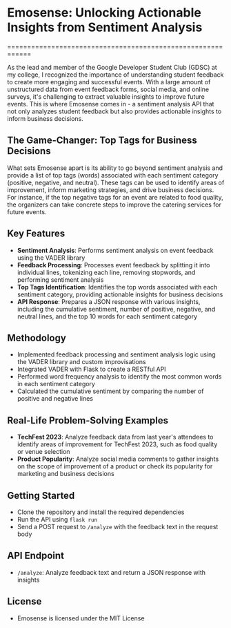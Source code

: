 # Emosense: Unlocking Actionable Insights from Sentiment Analysis
============================================================

As the lead and member of the Google Developer Student Club (GDSC) at my college, I recognized the importance of understanding student feedback to create more engaging and successful events. With a large amount of unstructured data from event feedback forms, social media, and online surveys, it's challenging to extract valuable insights to improve future events. This is where Emosense comes in - a sentiment analysis API that not only analyzes student feedback but also provides actionable insights to inform business decisions.

## The Game-Changer: Top Tags for Business Decisions

What sets Emosense apart is its ability to go beyond sentiment analysis and provide a list of top tags (words) associated with each sentiment category (positive, negative, and neutral). These tags can be used to identify areas of improvement, inform marketing strategies, and drive business decisions. For instance, if the top negative tags for an event are related to food quality, the organizers can take concrete steps to improve the catering services for future events.

## Key Features

* **Sentiment Analysis**: Performs sentiment analysis on event feedback using the VADER library
* **Feedback Processing**: Processes event feedback by splitting it into individual lines, tokenizing each line, removing stopwords, and performing sentiment analysis
* **Top Tags Identification**: Identifies the top words associated with each sentiment category, providing actionable insights for business decisions
* **API Response**: Prepares a JSON response with various insights, including the cumulative sentiment, number of positive, negative, and neutral lines, and the top 10 words for each sentiment category

## Methodology

* Implemented feedback processing and sentiment analysis logic using the VADER library and custom improvisations
* Integrated VADER with Flask to create a RESTful API
* Performed word frequency analysis to identify the most common words in each sentiment category
* Calculated the cumulative sentiment by comparing the number of positive and negative lines

## Real-Life Problem-Solving Examples

* **TechFest 2023**: Analyze feedback data from last year's attendees to identify areas of improvement for TechFest 2023, such as food quality or venue selection
* **Product Popularity**: Analyze social media comments to gather insights on the scope of improvement of a product or check its popularity for marketing and business decisions

## Getting Started

* Clone the repository and install the required dependencies
* Run the API using `flask run`
* Send a POST request to `/analyze` with the feedback text in the request body

## API Endpoint

* `/analyze`: Analyze feedback text and return a JSON response with insights

## License

* Emosense is licensed under the MIT License
